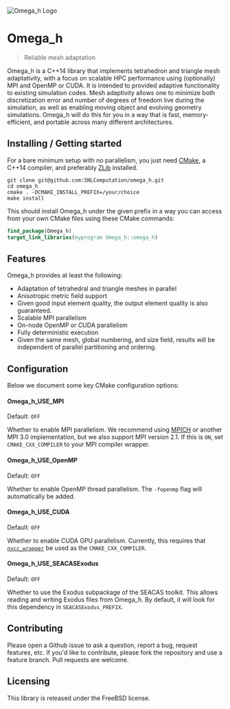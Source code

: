 ![Omega\_h Logo][1]

# Omega\_h
> Reliable mesh adaptation

Omega\_h is a C++14 library that implements tetrahedron and triangle mesh adaptativity,
with a focus on scalable HPC performance using (optionally) MPI and OpenMP or CUDA.
It is intended to provided adaptive functionality to existing simulation codes.
Mesh adaptivity allows one to minimize both discretization error and number
of degrees of freedom live during the simulation, as well as enabling moving
object and evolving geometry simulations.
Omega\_h will do this for you in a way that is fast, memory-efficient, and
portable across many different architectures.

## Installing / Getting started

For a bare minimum setup with no parallelism, you just need [CMake][0],
a C++14 compiler, and preferably [ZLib][6] installed.

```shell
git clone git@github.com:SNLComputation/omega_h.git
cd omega_h
cmake . -DCMAKE_INSTALL_PREFIX=/your/choice
make install
```

This should install Omega\_h under the given prefix in a way you can
access from your own CMake files using these CMake commands:

```cmake
find_package(Omega_h)
target_link_libraries(myprogram Omega_h::omega_h)
```

## Features

Omega\_h provides at least the following:
* Adaptation of tetrahedral and triangle meshes in parallel
* Anisotropic metric field support
* Given good input element quality, the output element
  quality is also guaranteed.
* Scalable MPI parallelism
* On-node OpenMP or CUDA parallelism
* Fully deterministic execution
* Given the same mesh, global numbering, and size field,
  results will be independent of parallel partitioning
  and ordering.

## Configuration

Below we document some key CMake configuration options:

#### Omega\_h\_USE\_MPI
Default: `OFF`

Whether to enable MPI parallelism.
We recommend using [MPICH][3] or another MPI 3.0 implementation,
but we also support MPI version 2.1.
If this is `ON`, set `CMAKE_CXX_COMPILER` to your MPI compiler wrapper.

#### Omega\_h\_USE\_OpenMP
Default: `OFF`

Whether to enable OpenMP thread parallelism.
The `-fopenmp` flag will automatically be added.

#### Omega\_h\_USE\_CUDA
Default: `OFF`

Whether to enable CUDA GPU parallelism.
Currently, this requires that [`nvcc_wrapper`][7] be used as the `CMAKE_CXX_COMPILER`.

#### Omega\_h\_USE\_SEACASExodus
Default: `OFF`

Whether to use the Exodus subpackage of the SEACAS toolkit.
This allows reading and writing Exodus files from Omega\_h.
By default, it will look for this dependency in `SEACASExodus_PREFIX`.

## Contributing

Please open a Github issue to ask a question, report a bug,
request features, etc.
If you'd like to contribute, please fork the repository and use a feature
branch. Pull requests are welcome.

## Licensing

This library is released under the FreeBSD license.

[0]: https://cmake.org
[1]: https://raw.githubusercontent.com/SNLComputation/omega_h/master/misc/omega_h.png
[3]: http://www.mpich.org
[6]: http://zlib.net
[7]: http://github.com/kokkos/nvcc_wrapper
